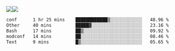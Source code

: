 <div style="display: flex; flex-direction: row;">
<img style="height: auto; width: auto;" class="img" src="https://raw.githubusercontent.com/blazepp/github-stats/master/generated/overview.svg#gh-dark-mode-only" />
<img style="height: auto; width: auto;" class="img" src="https://raw.githubusercontent.com/blazepp/github-stats/master/generated/languages.svg#gh-dark-mode-only" />
</div>

<div style="display: flex; flex-direction: row;">
<!--START_SECTION:waka-->

```txt
conf      1 hr 25 mins    ████████████▒░░░░░░░░░░░░   48.96 %
Other     40 mins         █████▓░░░░░░░░░░░░░░░░░░░   23.16 %
Bash      17 mins         ██▒░░░░░░░░░░░░░░░░░░░░░░   09.92 %
modconf   14 mins         ██░░░░░░░░░░░░░░░░░░░░░░░   08.46 %
Text      9 mins          █▒░░░░░░░░░░░░░░░░░░░░░░░   05.65 %
```

<!--END_SECTION:waka-->
</div>
